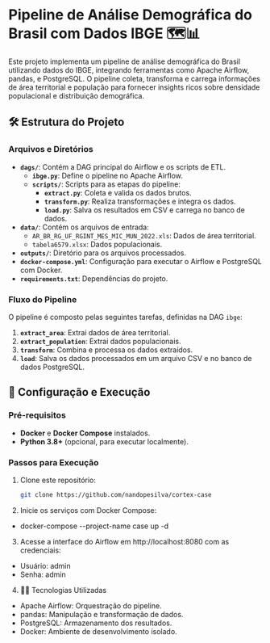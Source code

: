 # Pipeline de Análise Demográfica do Brasil com Dados IBGE 🗺️📊

Este projeto implementa um pipeline de análise demográfica do Brasil utilizando dados do IBGE, integrando ferramentas como Apache Airflow, pandas, e PostgreSQL. O pipeline coleta, transforma e carrega informações de área territorial e população para fornecer insights ricos sobre densidade populacional e distribuição demográfica.

## 🛠️ Estrutura do Projeto

### Arquivos e Diretórios
- **`dags/`**: Contém a DAG principal do Airflow e os scripts de ETL.
  - **`ibge.py`**: Define o pipeline no Apache Airflow.
  - **`scripts/`**: Scripts para as etapas do pipeline:
    - **`extract.py`**: Coleta e valida os dados brutos.
    - **`transform.py`**: Realiza transformações e integra os dados.
    - **`load.py`**: Salva os resultados em CSV e carrega no banco de dados.
- **`data/`**: Contém os arquivos de entrada:
  - `AR_BR_RG_UF_RGINT_MES_MIC_MUN_2022.xls`: Dados de área territorial.
  - `tabela6579.xlsx`: Dados populacionais.
- **`outputs/`**: Diretório para os arquivos processados.
- **`docker-compose.yml`**: Configuração para executar o Airflow e PostgreSQL com Docker.
- **`requirements.txt`**: Dependências do projeto.

### Fluxo do Pipeline

O pipeline é composto pelas seguintes tarefas, definidas na DAG `ibge`:
1. **`extract_area`**: Extrai dados de área territorial.
2. **`extract_population`**: Extrai dados populacionais.
3. **`transform`**: Combina e processa os dados extraídos.
4. **`load`**: Salva os dados processados em um arquivo CSV e no banco de dados PostgreSQL.

## 🚀 Configuração e Execução

### Pré-requisitos
- **Docker** e **Docker Compose** instalados.
- **Python 3.8+** (opcional, para executar localmente).

### Passos para Execução

1. Clone este repositório:
   ```bash
   git clone https://github.com/nandopesilva/cortex-case
   
2. Inicie os serviços com Docker Compose:

- docker-compose --project-name case up -d 

3. Acesse a interface do Airflow em http://localhost:8080 com as credenciais:

- Usuário: admin
- Senha: admin

4. 🧑‍💻 Tecnologias Utilizadas

- Apache Airflow: Orquestração do pipeline.
- pandas: Manipulação e transformação de dados.
- PostgreSQL: Armazenamento dos resultados.
- Docker: Ambiente de desenvolvimento isolado.
